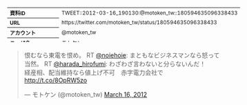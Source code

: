 <table style="font-size: 9pt; width: 610px; margin-bottom: 20px; height: 80px;">
<tbody>
    <tr>
        <th align=left>資料ID</th>
        <td align=left>TWEET::2012-03-16_190130:@motoken_tw::180594635096338433</td>
    </tr>
    <tr>
        <th align=left>URL</th>
        <td align=left>https://twitter.com/motoken_tw/status/180594635096338433</td>
    </tr>
    <tr>
        <th align=left>アカウント</th>
        <td align=left>@motoken_tw</td>
    </tr>
    <tr>
        <th align=left>ユーザ名</th>
        <td align=left>モトケン</td>
    </tr>
    <tr>
        <th align=left>ツイートの記録日時</th>
        <td align=left>created_at 2022-08-24_1458</td>
    </tr>
</tbody>
</table>
<blockquote class="twitter-tweet" data-width="450"  data-lang="ja"><p lang="ja" dir="ltr">恨むなら東電を恨め。 RT <a href="https://twitter.com/noiehoie?ref_src=twsrc%5Etfw">@noiehoie</a>: まともなビジネスマンなら怒って当然。 RT <a href="https://twitter.com/harada_hirofumi?ref_src=twsrc%5Etfw">@harada_hirofumi</a>: わざわざ言わないと分らないんだ！<br>経産相、配当維持なら値上げ不可　赤字電力会社で <a href="http://t.co/8OpRW5zo">http://t.co/8OpRW5zo</a></p>&mdash; モトケン (@motoken_tw) <a href="https://twitter.com/motoken_tw/status/180594635096338433?ref_src=twsrc%5Etfw">March 16, 2012</a></blockquote>
<script async src="https://platform.twitter.com/widgets.js" charset="utf-8"></script>


